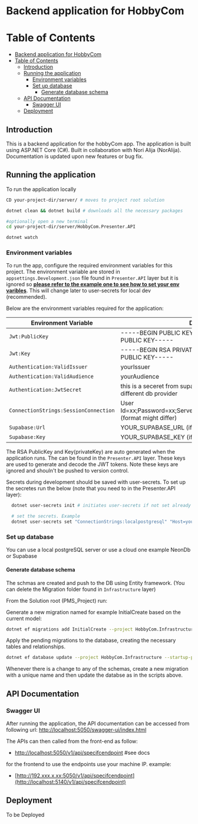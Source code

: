 # Backend application for HobbyCom

# Table of Contents

- [Backend application for HobbyCom](#backend-application-for-hobbycom)
- [Table of Contents](#table-of-contents)
  - [Introduction](#introduction)
  - [Running the application](#running-the-application)
    - [Environment variables](#environment-variables)
    - [Set up database](#set-up-database)
      - [Generate database schema](#generate-database-schema)
  - [API Documentation](#api-documentation)
    - [Swagger UI](#swagger-ui)
  - [Deployment](#deployment)

## Introduction

This is a backend application for the hobbyCom app. The application is built using ASP.NET Core (C#). Built in collaboration with Nori Alija (NorAlija). Documentation is updated upon new features or bug fix.

## Running the application

To run the application locally

```sh
CD your-project-dir/server/ # moves to project root solution

dotnet clean && dotnet build # downloads all the necessary packages

#optionally open a new terminal
cd your-project-dir/server/HobbyCom.Presenter.API

dotnet watch
``` 

### Environment variables

To run the app, configure the required environment variables for this project. The environment variable are stored in `appsettings.Development.json` file found in ``Presenter.API`` layer but it is ignored so **<ins>please refer to the example one to see how to set your env varibles<ins>**. This will change later to user-secrets for local dev (recommended).

Below are the environment variables required for the application:

| Environment Variable                  | Description                                                                           |
| ------------------------------------- | ------------------------------------------------------------------------------------- |
| `Jwt:PublicKey`                       | -----BEGIN PUBLIC KEY-----keycontent----END PUBLIC KEY-----                           |
| `Jwt:Key`                             | -----BEGIN RSA PRIVATE KEY-----keycontent----END PUBLIC KEY-----                      |
| `Authentication:ValidIssuer`          | yourIssuer                                                                            |
| `Authentication:ValidAudience`        | yourAudience                                                                          |
| `Authentication:JwtSecret`            | this is a seceret from supabase. you might not need it if using different db provider |
| `ConnectionStrings:SessionConnection` | User Id=xx;Password=xx;Server=xxx;Port=xxx;Database=postgres (format might differ)    |
| `Supabase:Url`                        | YOUR_SUPABASE_URL  (if using supabase)                                                |
| `Supabase:Key`                        | YOUR_SUPABASE_KEY  (if using supabase)                                                |


The RSA PublicKey and Key(privateKey) are auto generated when the application runs. The can be found in the ``Presenter.API`` layer. These keys are used to generate and decode the JWT tokens. Note these keys are ignored and shouln't be pushed to version control.

Secrets during development should be saved with user-secrets. To set up the secretes run the below (note that you need to in the Presenter.API layer):

 ```bash
   dotnet user-secrets init # initiates user-secrets if not set already

   # set the secrets. Example
   dotnet user-secrets set "ConnectionStrings:localpostgresql" "Host=yourHost;Database=yourDB;Username=Username;Password=yourPSWD"

   ```

### Set up database

You can use a local postgreSQL server or use a cloud one example NeonDb or Supabase

#### Generate database schema

The schmas are created and push to the DB using Entity framework. (You can delete the Migration folder found in ``Infrastructure`` layer)

From the Solution root (PMS_Project) run:

Generate a new migration named for example InitialCreate based on the current model:
  ```bash
  dotnet ef migrations add InitialCreate --project HobbyCom.Infrastructure --startup-project HobbyCom.Presenter.API
  ```
  Apply the pending migrations to the database, creating the necessary tables and relationships.
  ```bash
  dotnet ef database update --project HobbyCom.Infrastructure --startup-project HobbyCom.Presenter.API
  ```
  Whenever there is a change to any of the schemas, create a new migration with a unique name and then update the databse as in the scripts above.

## API Documentation

### Swagger UI

After running the application, the API documentation can be accessed
from following url: [http://localhost:5050/swagger-ui/index.html](http://localhost:5140/swagger-ui/index.html)

The APIs can then called from the front-end as follow:

- [http://localhost:5050/v1/api/specifcendpoint](http://localhost:5140/v1/api/specifcendpoint) #see docs
  
for the frontend to use the endpoints use your machine IP. example:
- [http://192.xxx.x.xx:5050/v1/api/specifcendpoint](http://localhost:5140/v1/api/specifcendpoint)

## Deployment

To be Deployed
